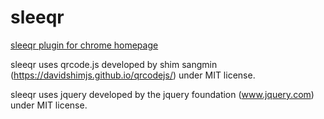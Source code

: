 # sleeqr
[sleeqr plugin for chrome homepage](https://sjobo.github.com/sleeqr)

sleeqr uses qrcode.js developed by shim sangmin (https://davidshimjs.github.io/qrcodejs/) under MIT license. 

sleeqr uses jquery developed by the jquery foundation (www.jquery.com) under MIT license.